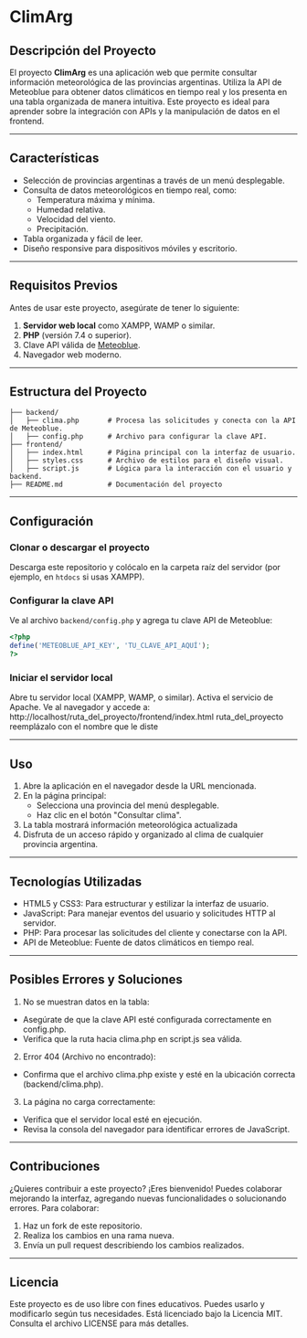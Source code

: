# **ClimArg**

## **Descripción del Proyecto**
El proyecto **ClimArg** es una aplicación web que permite consultar información meteorológica de las provincias argentinas. Utiliza la API de Meteoblue para obtener datos climáticos en tiempo real y los presenta en una tabla organizada de manera intuitiva. Este proyecto es ideal para aprender sobre la integración con APIs y la manipulación de datos en el frontend.

---

## **Características**
- Selección de provincias argentinas a través de un menú desplegable.
- Consulta de datos meteorológicos en tiempo real, como:
  - Temperatura máxima y mínima.
  - Humedad relativa.
  - Velocidad del viento.
  - Precipitación.
- Tabla organizada y fácil de leer.
- Diseño responsive para dispositivos móviles y escritorio.

---

## **Requisitos Previos**
Antes de usar este proyecto, asegúrate de tener lo siguiente:
1. **Servidor web local** como XAMPP, WAMP o similar.
2. **PHP** (versión 7.4 o superior).
3. Clave API válida de [Meteoblue](https://content.meteoblue.com/es/soluciones-para-empresas/api-meteorologica).
4. Navegador web moderno.

---

## **Estructura del Proyecto**
```plaintext
├── backend/
│   ├── clima.php       # Procesa las solicitudes y conecta con la API de Meteoblue.
│   ├── config.php      # Archivo para configurar la clave API.
├── frontend/
│   ├── index.html      # Página principal con la interfaz de usuario.
│   ├── styles.css      # Archivo de estilos para el diseño visual.
│   ├── script.js       # Lógica para la interacción con el usuario y backend.
├── README.md           # Documentación del proyecto
```

---

## **Configuración**

### **Clonar o descargar el proyecto**
Descarga este repositorio y colócalo en la carpeta raíz del servidor (por ejemplo, en `htdocs` si usas XAMPP).

### **Configurar la clave API**
Ve al archivo `backend/config.php` y agrega tu clave API de Meteoblue:
```php
<?php
define('METEOBLUE_API_KEY', 'TU_CLAVE_API_AQUÍ');
?>
```

### **Iniciar el servidor local**
Abre tu servidor local (XAMPP, WAMP, o similar).
Activa el servicio de Apache.
Ve al navegador y accede a:
http://localhost/ruta_del_proyecto/frontend/index.html
ruta_del_proyecto reemplázalo con el nombre que le diste

---

## **Uso**
1. Abre la aplicación en el navegador desde la URL mencionada.
2. En la página principal:
   - Selecciona una provincia del menú desplegable.
   - Haz clic en el botón "Consultar clima".
3. La tabla mostrará información meteorológica actualizada
4. Disfruta de un acceso rápido y organizado al clima de cualquier provincia argentina.

---

## **Tecnologías Utilizadas**
- HTML5 y CSS3: Para estructurar y estilizar la interfaz de usuario.
- JavaScript: Para manejar eventos del usuario y solicitudes HTTP al servidor.
- PHP: Para procesar las solicitudes del cliente y conectarse con la API.
- API de Meteoblue: Fuente de datos climáticos en tiempo real.

---

## **Posibles Errores y Soluciones**
1. No se muestran datos en la tabla:
  - Asegúrate de que la clave API esté configurada correctamente en config.php.
  - Verifica que la ruta hacia clima.php en script.js sea válida.
2. Error 404 (Archivo no encontrado):
  - Confirma que el archivo clima.php existe y esté en la ubicación correcta (backend/clima.php).
3. La página no carga correctamente:
  - Verifica que el servidor local esté en ejecución.
  - Revisa la consola del navegador para identificar errores de JavaScript.

---

## **Contribuciones**
¿Quieres contribuir a este proyecto? ¡Eres bienvenido! Puedes colaborar mejorando la interfaz, agregando nuevas funcionalidades o solucionando errores.
Para colaborar:
1. Haz un fork de este repositorio.
2. Realiza los cambios en una rama nueva.
3. Envía un pull request describiendo los cambios realizados.

---

## **Licencia**
Este proyecto es de uso libre con fines educativos. Puedes usarlo y modificarlo según tus necesidades.
Está licenciado bajo la Licencia MIT. Consulta el archivo LICENSE para más detalles.
